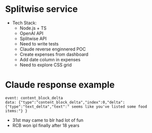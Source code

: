 # Splitwise service

- Tech Stack:
  - Node.js + TS
  - OpenAI API
  - Splitwise API
  - Need to write tests
  - Claude reverse enginnered POC
  - Create expenses from dashboard
  - Add date column in expenses
  - Need to explore CSS grid
    

# Claude response example

```
event: content_block_delta
data: {"type":"content_block_delta","index":0,"delta":{"type":"text_delta","text":" seems like you've listed some food items:"} }
```


- 31st may came to blr had lot of fun
- RCB won ipl finally after 18 years
